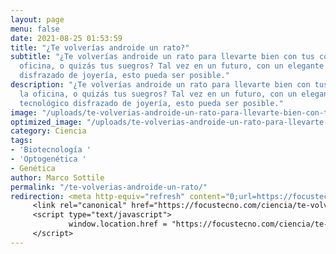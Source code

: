 ```yaml
---
layout: page
menu: false
date: 2021-08-25 01:53:59
title: "¿Te volverías androide un rato?"
subtitle: "¿Te volverías androide un rato para llevarte bien con tus colegas de la
  oficina, o quizás tus suegros? Tal vez en un futuro, con un elegante artefacto tecnológico
  disfrazado de joyería, esto pueda ser posible."
description: "¿Te volverías androide un rato para llevarte bien con tus colegas de
  la oficina, o quizás tus suegros? Tal vez en un futuro, con un elegante artefacto
  tecnológico disfrazado de joyería, esto pueda ser posible."
image: "/uploads/te-volverias-androide-un-rato-para-llevarte-bien-con-tus-colegas-de-la-oficina-o-quizas-tus-suegros.jpg"
optimized_image: "/uploads/te-volverias-androide-un-rato-para-llevarte-bien-con-tus-colegas-de-la-oficina-o-quizas-tus-suegros-1.jpg"
category: Ciencia
tags:
- 'Biotecnología '
- 'Optogenética '
- Genética
author: Marco Sottile
permalink: "/te-volverias-androide-un-rato/"
redirection: <meta http-equiv="refresh" content="0;url=https://focustecno.com/ciencia/te-volverias-androide-un-rato/"/>
     <link rel="canonical" href="https://focustecno.com/ciencia/te-volverias-androide-un-rato/"/>
     <script type="text/javascript">
             window.location.href = "https://focustecno.com/ciencia/te-volverias-androide-un-rato/"
     </script>
---
```

